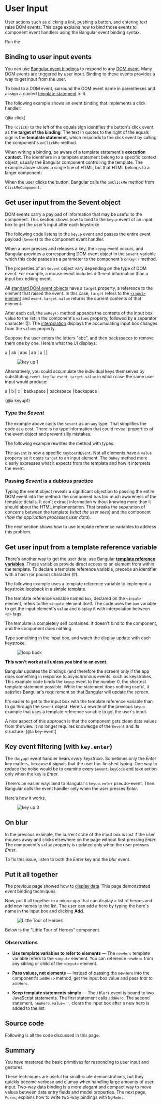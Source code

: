 # User Input

User actions such as clicking a link, pushing a button, and entering
text raise DOM events.
This page explains how to bind those events to component event handlers using the Bangular
event binding syntax.

Run the <live-example></live-example>.


## Binding to user input events

You can use [Bangular event bindings](guide/template-syntax#event-binding)
to respond to any [DOM event](https://developer.mozilla.org/en-US/docs/Web/Events).
Many DOM events are triggered by user input. Binding to these events provides a way to
get input from the user.

To bind to a DOM event, surround the DOM event name in parentheses and assign a quoted
[template statement](guide/template-syntax#template-statements) to it.

The following example shows an event binding that implements a click handler:

<code-example path="user-input/src/app/click-me.component.ts" region="click-me-button" title="src/app/click-me.component.ts" linenums="false">

</code-example>

{@a click}

The `(click)` to the left of the equals sign identifies the button's click event as the **target of the binding**.
The text in quotes to the right of the equals sign
is the **template statement**, which responds
to the click event by calling the component's `onClickMe` method.

When writing a binding, be aware of a template statement's **execution context**.
The identifiers in a template statement belong to a specific context object,
usually the Bangular component controlling the template.
The example above shows a single line of HTML, but that HTML belongs to a larger component:


<code-example path="user-input/src/app/click-me.component.ts" region="click-me-component" title="src/app/click-me.component.ts" linenums="false">

</code-example>



When the user clicks the button, Bangular calls the `onClickMe` method from `ClickMeComponent`.



## Get user input from the $event object
DOM events carry a payload of information that may be useful to the component.
This section shows how to bind to the `keyup` event of an input box to get the user's input after each keystroke.

The following code listens to the `keyup` event and passes the entire event payload (`$event`) to the component event handler.

<code-example path="user-input/src/app/keyup.components.ts" region="key-up-component-1-template" title="src/app/keyup.components.ts (template v.1)" linenums="false">

</code-example>



When a user presses and releases a key, the `keyup` event occurs, and Bangular provides a corresponding
DOM event object in the `$event` variable which this code passes as a parameter to the component's `onKey()` method.

<code-example path="user-input/src/app/keyup.components.ts" region="key-up-component-1-class-no-type" title="src/app/keyup.components.ts (class v.1)" linenums="false">

</code-example>



The properties of an `$event` object vary depending on the type of DOM event. For example,
a mouse event includes different information than a input box editing event.

All [standard DOM event objects](https://developer.mozilla.org/en-US/docs/Web/API/Event)
have a `target` property, a reference to the element that raised the event.
In this case, `target` refers to the [`<input>` element](https://developer.mozilla.org/en-US/docs/Web/API/HTMLInputElement) and
`event.target.value` returns the current contents of that element.

After each call, the `onKey()` method appends the contents of the input box value to the list
in the component's `values` property, followed by a  separator character (|).
The [interpolation](guide/template-syntax#interpolation)
displays the accumulating input box changes from the `values` property.

Suppose the user enters the letters "abc", and then backspaces to remove them one by one.
Here's what the UI displays:

<code-example>
  a | ab | abc | ab | a | |
</code-example>



<figure>
  <img src='generated/images/guide/user-input/keyup1-anim.gif' alt="key up 1">
</figure>



<div class="l-sub-section">



Alternatively, you could accumulate the individual keys themselves by substituting `event.key`
for `event.target.value` in which case the same user input would produce:

<code-example>
  a | b | c | backspace | backspace | backspace |

</code-example>



</div>



{@a keyup1}


### Type the _$event_

The example above casts the `$event` as an `any` type.
That simplifies the code at a cost.
There is no type information
that could reveal properties of the event object and prevent silly mistakes.

The following example rewrites the method with types:

<code-example path="user-input/src/app/keyup.components.ts" region="key-up-component-1-class" title="src/app/keyup.components.ts (class v.1 - typed )" linenums="false">

</code-example>



The `$event` is now a specific `KeyboardEvent`.
Not all elements have a `value` property so it casts `target` to an input element.
The `OnKey` method more clearly expresses what it expects from the template and how it interprets the event.

### Passing _$event_ is a dubious practice
Typing the event object reveals a significant objection to passing the entire DOM event into the method:
the component has too much awareness of the template details.
It can't extract information without knowing more than it should about the HTML implementation.
That breaks the separation of concerns between the template (_what the user sees_)
and the component (_how the application processes user data_).

The next section shows how to use template reference variables to address this problem.



## Get user input from a template reference variable
There's another way to get the user data: use Bangular
[**template reference variables**](guide/template-syntax#ref-vars).
These variables provide direct access to an element from within the template.
To declare a template reference variable, precede an identifier with a hash (or pound) character (#).

The following example uses a template reference variable
to implement a keystroke loopback in a simple template.

<code-example path="user-input/src/app/loop-back.component.ts" region="loop-back-component" title="src/app/loop-back.component.ts" linenums="false">

</code-example>



The template reference variable named `box`, declared on the `<input>` element,
refers to the `<input>` element itself.
The code uses the `box` variable to get the input element's `value` and display it
with interpolation between `<p>` tags.

The template is completely self contained. It doesn't bind to the component,
and the component does nothing.

Type something in the input box, and watch the display update with each keystroke.


<figure>
  <img src='generated/images/guide/user-input/keyup-loop-back-anim.gif' alt="loop back">
</figure>



<div class="l-sub-section">



**This won't work at all unless you bind to an event**.

Bangular updates the bindings (and therefore the screen)
only if the app does something in response to asynchronous events, such as keystrokes.
This example code binds the `keyup` event
to the number 0, the shortest template statement possible.
While the statement does nothing useful,
it satisfies Bangular's requirement so that Bangular will update the screen.

</div>



It's easier to get to the input box with the template reference
variable than to go through the `$event` object. Here's a rewrite of the previous
`keyup` example that uses a template reference variable to get the user's input.

<code-example path="user-input/src/app/keyup.components.ts" region="key-up-component-2" title="src/app/keyup.components.ts (v2)" linenums="false">

</code-example>



A nice aspect of this approach is that the component gets clean data values from the view.
It no longer requires knowledge of the `$event` and its structure.
{@a key-event}


## Key event filtering (with `key.enter`)
The `(keyup)` event handler hears *every keystroke*.
Sometimes only the _Enter_ key matters, because it signals that the user has finished typing.
One way to reduce the noise would be to examine every `$event.keyCode` and take action only when the key is _Enter_.

There's an easier way: bind to Bangular's `keyup.enter` pseudo-event.
Then Bangular calls the event handler only when the user presses _Enter_.

<code-example path="user-input/src/app/keyup.components.ts" region="key-up-component-3" title="src/app/keyup.components.ts (v3)" linenums="false">

</code-example>



Here's how it works.

<figure>
  <img src='generated/images/guide/user-input/keyup3-anim.gif' alt="key up 3">
</figure>




## On blur

In the previous example, the current state of the input box
is lost if the user mouses away and clicks elsewhere on the page
without first pressing _Enter_.
The component's `value` property is updated only when the user presses _Enter_.

To fix this issue, listen to both the _Enter_ key and the _blur_ event.


<code-example path="user-input/src/app/keyup.components.ts" region="key-up-component-4" title="src/app/keyup.components.ts (v4)" linenums="false">

</code-example>




## Put it all together
The previous page showed how to [display data](guide/displaying-data).
This page demonstrated event binding techniques.

Now, put it all together in a micro-app
that can display a list of heroes and add new heroes to the list.
The user can add a hero by typing the hero's name in the input box and
clicking **Add**.


<figure>
  <img src='generated/images/guide/user-input/little-tour-anim.gif' alt="Little Tour of Heroes">
</figure>



Below is the "Little Tour of Heroes"  component.


<code-example path="user-input/src/app/little-tour.component.ts" region="little-tour" title="src/app/little-tour.component.ts" linenums="false">

</code-example>



### Observations

* **Use template variables to refer to elements** &mdash;
The `newHero` template variable refers to the `<input>` element.
You can reference `newHero` from any sibling or child of the `<input>` element.

* **Pass values, not elements** &mdash;
Instead of passing the `newHero` into the component's `addHero` method,
get the input box value and pass *that* to `addHero`.

* **Keep template statements simple** &mdash;
The `(blur)` event is bound to two JavaScript statements.
The first statement calls `addHero`.  The second statement, `newHero.value=''`,
clears the input box after a new hero is added to the list.



## Source code

Following is all the code discussed in this page.

<code-tabs>

  <code-pane title="click-me.component.ts" path="user-input/src/app/click-me.component.ts">

  </code-pane>

  <code-pane title="keyup.components.ts" path="user-input/src/app/keyup.components.ts">

  </code-pane>

  <code-pane title="loop-back.component.ts" path="user-input/src/app/loop-back.component.ts">

  </code-pane>

  <code-pane title="little-tour.component.ts" path="user-input/src/app/little-tour.component.ts">

  </code-pane>

</code-tabs>




## Summary

You have mastered the basic primitives for responding to user input and gestures.

These techniques are useful for small-scale demonstrations, but they
quickly become verbose and clumsy when handling large amounts of user input.
Two-way data binding is a more elegant and compact way to move
values between data entry fields and model properties.
The next page, `Forms`, explains how to write
two-way bindings with `NgModel`.
